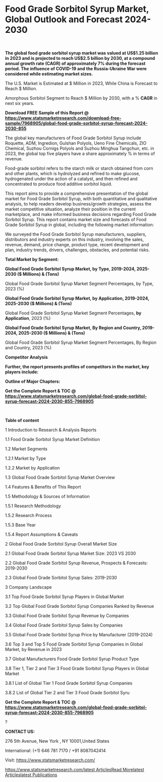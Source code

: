 <h1>Food Grade Sorbitol Syrup Market, Global Outlook and Forecast 2024-2030</h1><br/><p><strong>The global food grade sorbitol syrup market was valued at US$1.25 billion in 2023 and is projected to reach US$2.5 billion by 2030, at a compound annual growth rate (<strong>CAGR</strong>) of approximately 7% during the forecast period. The influence of COVID-19 and the Russia-Ukraine War were considered while estimating market sizes.</strong></p>
 
 
 
 <p>The U.S. Market is Estimated at $ Million in 2023, While China is Forecast to Reach $ Million.</p>
 
 
 
 <p>Amorphous Sorbitol Segment to Reach $ Million by 2030, with a % <strong>CAGR</strong> in next six years.</p>
 
 
 
 <p><strong>Download FREE Sample of this Report @ <a href="https://www.statsmarketresearch.com/download-free-sample/7968905/global-food-grade-sorbitol-syrup-forecast-2024-2030-855">https://www.statsmarketresearch.com/download-free-sample/7968905/global-food-grade-sorbitol-syrup-forecast-2024-2030-855</a></strong></p>
 
 
 
 <p>The global key manufacturers of Food Grade Sorbitol Syrup include Roquette, ADM, Ingredion, Gulshan Polyols, Ueno Fine Chemicals, ZIO Chemical, Suzhou Cornigs Polyols and Suzhou Minghua Tangchun, etc. in 2023, the global top five players have a share approximately % in terms of revenue.</p>
 
 
 
 <p>Food-grade sorbitol refers to the starch milk or starch obtained from corn and other plants, which is hydrolyzed and refined to make glucose, hydrogenated under the action of a catalyst, and then refined and concentrated to produce food additive sorbitol liquid.</p>
 
 
 
 <p>This report aims to provide a comprehensive presentation of the global market for Food Grade Sorbitol Syrup, with both quantitative and qualitative analysis, to help readers develop business/growth strategies, assess the market competitive situation, analyze their position in the current marketplace, and make informed business decisions regarding Food Grade Sorbitol Syrup. This report contains market size and forecasts of Food Grade Sorbitol Syrup in global, including the following market information:</p>
 
 
 
 <p>We surveyed the Food Grade Sorbitol Syrup manufacturers, suppliers, distributors and industry experts on this industry, involving the sales, revenue, demand, price change, product type, recent development and plan, industry trends, drivers, challenges, obstacles, and potential risks.</p>
 
 
 
 <p><strong>Total Market by Segment:</strong></p>
 
 
 
 <p><strong>Global Food Grade Sorbitol Syrup Market, by Type, 2019-2024, 2025-2030 ($ Millions) & (Tons)</strong></p>
 
 
 
 <p>Global Food Grade Sorbitol Syrup Market Segment Percentages, by Type, 2023 (%)</p>
 
 
 
 <p><strong>Global Food Grade Sorbitol Syrup Market, <strong>by Application</strong>, 2019-2024, 2025-2030 ($ Millions) & (Tons)</strong></p>
 
 
 
 <p>Global Food Grade Sorbitol Syrup Market Segment Percentages, <strong>by Application</strong>, 2023 (%)</p>
 
 
 
 <p><strong>Global Food Grade Sorbitol Syrup Market, By Region and Country, 2019-2024, 2025-2030 ($ Millions) & (Tons)</strong></p>
 
 
 
 <p>Global Food Grade Sorbitol Syrup Market Segment Percentages, By Region and Country, 2023 (%)</p>
 
 
 
 <p><strong>Competitor Analysis</strong></p>
 
 
 
 <p><strong>Further, the report presents profiles of competitors in the market, <strong>key players</strong> include:</strong></p>
 
 
 
 <p><strong>Outline of Major Chapters:</strong></p>
 
 
 
 <div><b>Get the Complete Report & TOC @ <a href="https://www.statsmarketresearch.com/global-food-grade-sorbitol-syrup-forecast-2024-2030-855-7968905">https://www.statsmarketresearch.com/global-food-grade-sorbitol-syrup-forecast-2024-2030-855-7968905</a></b></div>
 
 
 
 <p><br />
 
 <b>Table of content</b></p>
 
 
 
 <p>1 Introduction to Research & Analysis Reports<br />
 
 1.1 Food Grade Sorbitol Syrup Market Definition<br />
 
 1.2 Market Segments<br />
 
 1.2.1 Market by Type<br />
 
 1.2.2 Market by Application<br />
 
 1.3 Global Food Grade Sorbitol Syrup Market Overview<br />
 
 1.4 Features & Benefits of This Report<br />
 
 1.5 Methodology & Sources of Information<br />
 
 1.5.1 Research Methodology<br />
 
 1.5.2 Research Process<br />
 
 1.5.3 Base Year<br />
 
 1.5.4 Report Assumptions & Caveats<br />
 
 2 Global Food Grade Sorbitol Syrup Overall Market Size<br />
 
 2.1 Global Food Grade Sorbitol Syrup Market Size: 2023 VS 2030<br />
 
 2.2 Global Food Grade Sorbitol Syrup Revenue, Prospects & Forecasts: 2019-2030<br />
 
 2.3 Global Food Grade Sorbitol Syrup Sales: 2019-2030<br />
 
 3 Company Landscape<br />
 
 3.1 Top Food Grade Sorbitol Syrup Players in Global Market<br />
 
 3.2 Top Global Food Grade Sorbitol Syrup Companies Ranked by Revenue<br />
 
 3.3 Global Food Grade Sorbitol Syrup Revenue by Companies<br />
 
 3.4 Global Food Grade Sorbitol Syrup Sales by Companies<br />
 
 3.5 Global Food Grade Sorbitol Syrup Price by Manufacturer (2019-2024)<br />
 
 3.6 Top 3 and Top 5 Food Grade Sorbitol Syrup Companies in Global Market, by Revenue in 2023<br />
 
 3.7 Global Manufacturers Food Grade Sorbitol Syrup Product Type<br />
 
 3.8 Tier 1, Tier 2 and Tier 3 Food Grade Sorbitol Syrup Players in Global Market<br />
 
 3.8.1 List of Global Tier 1 Food Grade Sorbitol Syrup Companies<br />
 
 3.8.2 List of Global Tier 2 and Tier 3 Food Grade Sorbitol Syru</p>
 
 
 
 <div><b>Get the Complete Report & TOC @ <a href="https://www.statsmarketresearch.com/global-food-grade-sorbitol-syrup-forecast-2024-2030-855-7968905">https://www.statsmarketresearch.com/global-food-grade-sorbitol-syrup-forecast-2024-2030-855-7968905</a></b></div>
 
 
 
 <p>? </p>
 
 
 
 <p><b>CONTACT US:</b><br />
 
 276 5th Avenue, New York , NY 10001,United States<br />
 
 International: (+1) 646 781 7170 / +91 8087042414<br />
 
 Visit: <a href="https://www.statsmarketresearch.com/">https://www.statsmarketresearch.com/</a><br />
 
 <a href="https://gyeongbokgung.com">https://www.statsmarketresearch.com/</a><a href="https://hallyeomaritime.com">latest Articles</a><a href="https://jingwansa.com">Read More</a><a href="https://nguoiviet.jp/">latest Articles</a><a href="https://www.intelmarketresearch.com/">latest Publications</a></p>